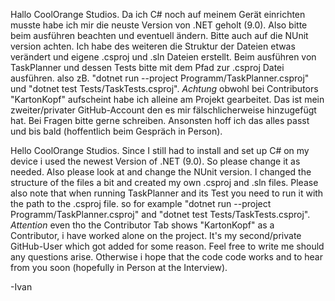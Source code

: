Hallo CoolOrange Studios.
Da ich C# noch auf meinem Gerät einrichten musste habe ich mir die neuste Version von .NET geholt (9.0). Also bitte beim ausführen beachten und eventuell ändern. Bitte auch auf die NUnit version achten.
Ich habe des weiteren die Struktur der Dateien etwas verändert und eigene .csproj und .sln Dateien erstellt.
Beim ausführen von TaskPlanner und dessen Tests bitte mit dem Pfad zur .csproj Datei ausführen. also zB. "dotnet run --project Programm/TaskPlanner.csproj" und "dotnet test Tests/TaskTests.csproj".
*Achtung* obwohl bei Contributors "KartonKopf" aufscheint habe ich alleine am Projekt gearbeitet. Das ist mein zweiter/privater GitHub-Account den es mir fälschlicherweise hinzugefügt hat.
Bei Fragen bitte gerne schreiben.
Ansonsten hoff ich das alles passt und bis bald (hoffentlich beim Gespräch in Person).

Hello CoolOrange Studios.
Since I still had to install and set up C# on my device i used the newest Version of .NET (9.0). So please change it as needed. Also please look at and change the NUnit version.
I changed the structure of the files a bit and created my own .csproj and .sln files.
Please also note that when running TaskPlanner and its Test you need to run it with the path to the .csproj file. so for example "dotnet run --project Programm/TaskPlanner.csproj" and "dotnet test Tests/TaskTests.csproj".
*Attention* even tho the Contributor Tab shows "KartonKopf" as a Contributor, i have worked alone on the project. It's my second/private GitHub-User which got added for some reason.
Feel free to write me should any questions arise.
Otherwise i hope that the code code works and to hear from you soon (hopefully in Person at the Interview).

-Ivan
